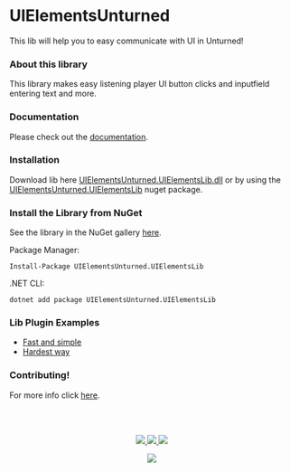 # UIElementsUnturned
This lib will help you to easy communicate with UI in Unturned!

### About this library
This library makes easy listening player UI button clicks and inputfield entering text and more.

### Documentation
Please check out the [documentation](https://sunnamed.gitbook.io/uielementsunturned/).

### Installation
Download lib here [UIElementsUnturned.UIElementsLib.dll](https://github.com/sunnamed434/UIElementsUnturned/releases) or by using the [UIElementsUnturned.UIElementsLib](https://www.nuget.org/packages/UIElementsUnturned.UIElementsLib/) nuget package.

### Install the Library from NuGet
See the library in the NuGet gallery [here](https://www.nuget.org/packages/UIElementsUnturned.UIElementsLib/).

Package Manager:
````
Install-Package UIElementsUnturned.UIElementsLib
````

.NET CLI:
````
dotnet add package UIElementsUnturned.UIElementsLib
````

### Lib Plugin Examples
* [Fast and simple](https://github.com/sunnamed434/UIElementsUnturned/blob/main/Plugin%20Examples/FAST%26SIMPLE_EXAMPLE.md)
* [Hardest way](https://github.com/sunnamed434/UIElementsUnturned/blob/main/Plugin%20Examples/HARD_EXAMPLE.md)

### Contributing!
For more info click [here](https://github.com/sunnamed434/UIElementsUnturned/blob/main/CONTRIBUTING.md).

<br>&nbsp;

<p align="center">
	<a href="../../releases/latest">
		<img src="https://img.shields.io/github/v/release/sunnamed434/UIElementsUnturned?style=flat" />
	</a>
	<a href="https://www.nuget.org/packages/UIElementsUnturned.UIElementsLib/">
		<img src="https://img.shields.io/nuget/v/UIElementsUnturned.UIElementsLib?style=flat" />
	</a>
	<a href="https://sunnamed.gitbook.io/uielementsunturned/">
		<img src="https://img.shields.io/badge/documentation-%F0%9F%94%8D-blue?style=flat" />
	</a>
</p>
<p align="center">
	<a href="../../blob/master/LICENSE/">
		<img src="https://img.shields.io/github/license/sunnamed434/UIElementsUnturned?style=flat" />
	</a>
</p>
